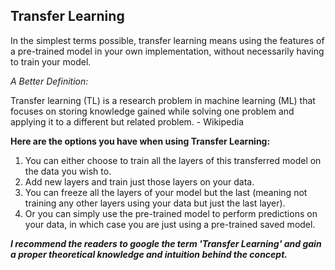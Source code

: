 ## **Transfer Learning**

In the simplest terms possible, transfer learning means using the features of a pre-trained model in your own implementation, without necessarily having to train your model.

*A Better Definition:*

Transfer learning (TL) is a research problem in machine learning (ML) that focuses on storing knowledge gained while 
solving one problem and applying it to a different but related problem. - Wikipedia
    
**Here are the options you have when using Transfer Learning:**
    
1. You can either choose to train all the layers of this transferred model on the data you wish to.
2. Add new layers and train just those layers on your data.
3. You can freeze all the layers of your model but the last 
   (meaning not training any other layers using your data but just the last layer).
4. Or you can simply use the pre-trained model to perform predictions on your data, 
   in which case you are just using a pre-trained saved model.
   
**_I recommend the readers to google the term 'Transfer Learning' and gain a proper theoretical knowledge and intuition behind the concept._**
